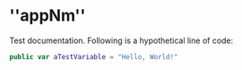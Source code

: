 # ''appNm''

Test documentation. Following is a hypothetical line of code:

```swift
public var aTestVariable = "Hello, World!"
```
